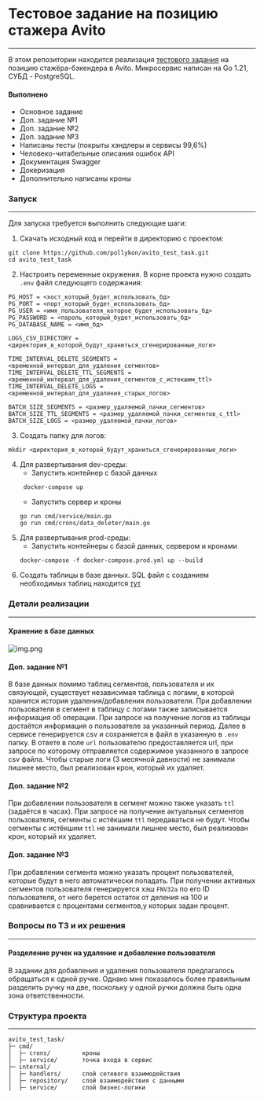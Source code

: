 # Тестовое задание на позицию стажера Avito
___
В этом репозитории находится реализация [тестового задания](https://github.com/avito-tech/backend-trainee-assignment-2023) на позицию стажёра-бэкендера в Avito.
Микросервис написан на Go 1.21, СУБД - PostgreSQL.

#### Выполнено 
+ Основное задание
+ Доп. задание №1
+ Доп. задание №2
+ Доп. задание №3
+ Написаны тесты (покрыты хэндлеры и сервисы 99,6%)
+ Человеко-читабельные описания ошибок API
+ Документация Swagger
+ Докеризация
+ Дополнительно написаны кроны

### Запуск
___

Для запуска требуется выполнить следующие шаги:

1. Скачать исходный код и перейти в директорию с проектом:
```text
git clone https://github.com/pollykon/avito_test_task.git
cd avito_test_task
```
2. Настроить переменные окружения. В корне проекта нужно создать `.env` файл следующего содержания:
```text
PG_HOST = <хост_который_будет_использовать_бд>
PG_PORT = <порт_который_будет_использовать_бд>
PG_USER = <имя_пользователя_которое_будет_использовать_бд>
PG_PASSWORD = <пароль_который_будет_использовать_бд>
PG_DATABASE_NAME = <имя_бд>

LOGS_CSV_DIRECTORY = <директория_в_которой_будут_храниться_сгенерированные_логи>

TIME_INTERVAL_DELETE_SEGMENTS = <временной_интервал_для_удаления_сегментов>
TIME_INTERVAL_DELETE_TTL_SEGMENTS = <временной_интервал_для_удаления_сегментов_с_истекшим_ttl>
TIME_INTERVAL_DELETE_LOGS = <временной_интервал_для_удаления_старых_логов>

BATCH_SIZE_SEGMENTS = <размер_удаляемой_пачки_сегментов>
BATCH_SIZE_TTL_SEGMENTS = <размер_удаляемой_пачки_сегментов_с_ttl>
BATCH_SIZE_LOGS = <размер_удаляемой_пачки_логов>
```
3. Создать папку для логов:
```text
mkdir <директория_в_которой_будут_храниться_сгенерированные_логи>
```
4. Для развертывания dev-среды:
    + Запустить контейнер с базой данных
   ```text
    docker-compose up
    ```
   + Запустить сервер и кроны
   ```
   go run cmd/service/main.go
   go run cmd/crons/data_deleter/main.go
   ```
5. Для развертывания prod-среды:
    + Запустить контейнеры с базой данных, сервером и кронами
   ```
   docker-compose -f docker-compose.prod.yml up --build 
   ```
6. Создать таблицы в базе данных. SQL файл с созданием необходимых таблиц находится [тут](https://github.com/pollykon/avito_test_task/blob/main/migration.sql) 

### Детали реализации
___
#### Хранение в базе данных
![img.png](relation_model.png)

#### Доп. задание №1
В базе данных помимо таблиц сегментов, пользователя и их связующей, существует независимая таблица с логами, в которой
хранится история удаления/добавления пользователя. При добавлении пользователя в сегмент в таблицу с логами также 
записывается информация об операции. При запросе на получение логов из таблицы достаётся информация о пользователе за 
указанный период. Далее в сервисе генерируется csv и сохраняется в файл в указанную в `.env` папку. В ответе в поле 
`url` пользователю предоставляется url, при запросе по которому отправляется содержимое указанного в запросе csv файла.
Чтобы старые логи (3 месячной давности) не занимали лишнее место, был реализован крон, который их удаляет.
#### Доп. задание №2
При добавлении пользователя в сегмент можно также указать `ttl` (задаётся в часах). При запросе на получение актуальных
сегментов пользователя, сегменты с истёкшим `ttl` передаваться не будут. Чтобы сегменты с истёкшим `ttl` не занимали
лишнее место, был реализован крон, который их удаляет.
#### Доп. задание №3
При добавлении сегмента можно указать процент пользователей, которые будут в него автоматически попадать. При получении
активных сегментов пользователя генерируется хэш `FNV32a` по его ID пользователя, от него берется остаток от деления
на 100 и сравнивается с процентами сегментов,у которых задан процент. 
### Вопросы по ТЗ и их решения
___
#### Разделение ручек на удаление и добавление пользователя 
В задании для добавления и удаления пользователя предлагалось обращаться к одной ручке. Однако мне показалось более
правильным разделить ручку на две, поскольку у одной ручки должна быть одна зона ответственности.

### Структура проекта
___
```
avito_test_task/     
├─ cmd/
│  ├─ crons/         кроны
│  ├─ service/       точка входа в сервис
├─ internal/   
│  ├─ handlers/      слой сетевого взаимодействия
│  ├─ repository/    слой взаимодействия с данными
│  ├─ service/       слой бизнес-логики
```